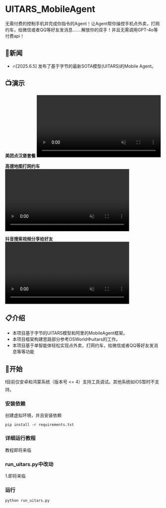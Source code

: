 # UITARS_MobileAgent
无需付费的控制手机并完成你指令的Agent！让Agent帮你操控手机点外卖，打网约车，给微信或者QQ等好友发消息.......解放你的双手！并且无需调用GPT-4o等付费api！

## 📢新闻
* 🔥[2025.6.5] 发布了基于字节的最新SOTA模型(UITARS)的Mobile Agent。

## 📺演示
**美团点汉堡套餐**
<video src="https://private-user-images.githubusercontent.com/151722450/451905009-7f8e3e4f-e532-400b-8fb5-cb9f77db7a5d.mp4?jwt=eyJhbGciOiJIUzI1NiIsInR5cCI6IkpXVCJ9.eyJpc3MiOiJnaXRodWIuY29tIiwiYXVkIjoicmF3LmdpdGh1YnVzZXJjb250ZW50LmNvbSIsImtleSI6ImtleTUiLCJleHAiOjE3NDkxMzI0NjAsIm5iZiI6MTc0OTEzMjE2MCwicGF0aCI6Ii8xNTE3MjI0NTAvNDUxOTA1MDA5LTdmOGUzZTRmLWU1MzItNDAwYi04ZmI1LWNiOWY3N2RiN2E1ZC5tcDQ_WC1BbXotQWxnb3JpdGhtPUFXUzQtSE1BQy1TSEEyNTYmWC1BbXotQ3JlZGVudGlhbD1BS0lBVkNPRFlMU0E1M1BRSzRaQSUyRjIwMjUwNjA1JTJGdXMtZWFzdC0xJTJGczMlMkZhd3M0X3JlcXVlc3QmWC1BbXotRGF0ZT0yMDI1MDYwNVQxNDAyNDBaJlgtQW16LUV4cGlyZXM9MzAwJlgtQW16LVNpZ25hdHVyZT1hMDEyZjcyZDdlZjE1ODA1MmVlMzNmNTcwMDEwMWU0MDE2N2E0NmU0OTA2ZjRlODlhZTJhNmRhMGQwZTYzYjllJlgtQW16LVNpZ25lZEhlYWRlcnM9aG9zdCJ9.mK1x1fqOJ_6Kgo3IuDr4rkxZLqXphRi1s7SH_kKRmFI" data-canonical-src="https://private-user-images.githubusercontent.com/151722450/451905009-7f8e3e4f-e532-400b-8fb5-cb9f77db7a5d.mp4?jwt=eyJhbGciOiJIUzI1NiIsInR5cCI6IkpXVCJ9.eyJpc3MiOiJnaXRodWIuY29tIiwiYXVkIjoicmF3LmdpdGh1YnVzZXJjb250ZW50LmNvbSIsImtleSI6ImtleTUiLCJleHAiOjE3NDkxMzI0NjAsIm5iZiI6MTc0OTEzMjE2MCwicGF0aCI6Ii8xNTE3MjI0NTAvNDUxOTA1MDA5LTdmOGUzZTRmLWU1MzItNDAwYi04ZmI1LWNiOWY3N2RiN2E1ZC5tcDQ_WC1BbXotQWxnb3JpdGhtPUFXUzQtSE1BQy1TSEEyNTYmWC1BbXotQ3JlZGVudGlhbD1BS0lBVkNPRFlMU0E1M1BRSzRaQSUyRjIwMjUwNjA1JTJGdXMtZWFzdC0xJTJGczMlMkZhd3M0X3JlcXVlc3QmWC1BbXotRGF0ZT0yMDI1MDYwNVQxNDAyNDBaJlgtQW16LUV4cGlyZXM9MzAwJlgtQW16LVNpZ25hdHVyZT1hMDEyZjcyZDdlZjE1ODA1MmVlMzNmNTcwMDEwMWU0MDE2N2E0NmU0OTA2ZjRlODlhZTJhNmRhMGQwZTYzYjllJlgtQW16LVNpZ25lZEhlYWRlcnM9aG9zdCJ9.mK1x1fqOJ_6Kgo3IuDr4rkxZLqXphRi1s7SH_kKRmFI" controls="controls" muted="muted" class="d-block rounded-bottom-2 border-top width-fit" style="max-height:640px; min-height: 200px">

  </video>

**高德地图打网约车**
<video src="https://private-user-images.githubusercontent.com/151722450/451910615-82870f79-3cf9-4fe7-9b78-a91e7e86f59c.mp4?jwt=eyJhbGciOiJIUzI1NiIsInR5cCI6IkpXVCJ9.eyJpc3MiOiJnaXRodWIuY29tIiwiYXVkIjoicmF3LmdpdGh1YnVzZXJjb250ZW50LmNvbSIsImtleSI6ImtleTUiLCJleHAiOjE3NDkxMzIyNDcsIm5iZiI6MTc0OTEzMTk0NywicGF0aCI6Ii8xNTE3MjI0NTAvNDUxOTEwNjE1LTgyODcwZjc5LTNjZjktNGZlNy05Yjc4LWE5MWU3ZTg2ZjU5Yy5tcDQ_WC1BbXotQWxnb3JpdGhtPUFXUzQtSE1BQy1TSEEyNTYmWC1BbXotQ3JlZGVudGlhbD1BS0lBVkNPRFlMU0E1M1BRSzRaQSUyRjIwMjUwNjA1JTJGdXMtZWFzdC0xJTJGczMlMkZhd3M0X3JlcXVlc3QmWC1BbXotRGF0ZT0yMDI1MDYwNVQxMzU5MDdaJlgtQW16LUV4cGlyZXM9MzAwJlgtQW16LVNpZ25hdHVyZT1mMjA3OGZlMzM3MzJhNWY0MjgwMmViZWFjMmE0OTAzMTYyZDk5OWIzNTJlNzY0MzA0YTlhNjY2ODkzYTIyODJiJlgtQW16LVNpZ25lZEhlYWRlcnM9aG9zdCJ9.RluoXd4TiyPpRU8hKzMoM1JeOUJbu0LMxnZo3V5FatQ" data-canonical-src="https://private-user-images.githubusercontent.com/151722450/451910615-82870f79-3cf9-4fe7-9b78-a91e7e86f59c.mp4?jwt=eyJhbGciOiJIUzI1NiIsInR5cCI6IkpXVCJ9.eyJpc3MiOiJnaXRodWIuY29tIiwiYXVkIjoicmF3LmdpdGh1YnVzZXJjb250ZW50LmNvbSIsImtleSI6ImtleTUiLCJleHAiOjE3NDkxMzIyNDcsIm5iZiI6MTc0OTEzMTk0NywicGF0aCI6Ii8xNTE3MjI0NTAvNDUxOTEwNjE1LTgyODcwZjc5LTNjZjktNGZlNy05Yjc4LWE5MWU3ZTg2ZjU5Yy5tcDQ_WC1BbXotQWxnb3JpdGhtPUFXUzQtSE1BQy1TSEEyNTYmWC1BbXotQ3JlZGVudGlhbD1BS0lBVkNPRFlMU0E1M1BRSzRaQSUyRjIwMjUwNjA1JTJGdXMtZWFzdC0xJTJGczMlMkZhd3M0X3JlcXVlc3QmWC1BbXotRGF0ZT0yMDI1MDYwNVQxMzU5MDdaJlgtQW16LUV4cGlyZXM9MzAwJlgtQW16LVNpZ25hdHVyZT1mMjA3OGZlMzM3MzJhNWY0MjgwMmViZWFjMmE0OTAzMTYyZDk5OWIzNTJlNzY0MzA0YTlhNjY2ODkzYTIyODJiJlgtQW16LVNpZ25lZEhlYWRlcnM9aG9zdCJ9.RluoXd4TiyPpRU8hKzMoM1JeOUJbu0LMxnZo3V5FatQ" controls="controls" muted="muted" class="d-block rounded-bottom-2 border-top width-fit" style="max-height:640px; min-height: 200px">

  </video>

**抖音搜索视频分享给好友**
<video src="https://private-user-images.githubusercontent.com/151722450/451904185-a4ecd63e-f412-4121-bf4e-9bed8f291e8f.mp4?jwt=eyJhbGciOiJIUzI1NiIsInR5cCI6IkpXVCJ9.eyJpc3MiOiJnaXRodWIuY29tIiwiYXVkIjoicmF3LmdpdGh1YnVzZXJjb250ZW50LmNvbSIsImtleSI6ImtleTUiLCJleHAiOjE3NDkxMzI1MzMsIm5iZiI6MTc0OTEzMjIzMywicGF0aCI6Ii8xNTE3MjI0NTAvNDUxOTA0MTg1LWE0ZWNkNjNlLWY0MTItNDEyMS1iZjRlLTliZWQ4ZjI5MWU4Zi5tcDQ_WC1BbXotQWxnb3JpdGhtPUFXUzQtSE1BQy1TSEEyNTYmWC1BbXotQ3JlZGVudGlhbD1BS0lBVkNPRFlMU0E1M1BRSzRaQSUyRjIwMjUwNjA1JTJGdXMtZWFzdC0xJTJGczMlMkZhd3M0X3JlcXVlc3QmWC1BbXotRGF0ZT0yMDI1MDYwNVQxNDAzNTNaJlgtQW16LUV4cGlyZXM9MzAwJlgtQW16LVNpZ25hdHVyZT0yZjcyODY1ZDlhOWU0N2VhY2M5ZmFiZTI5ZWVkNTFlMWI2ZTM3NTViYWJlNjcyYTE3ZjBjYzg4Y2UxNGMyYmNjJlgtQW16LVNpZ25lZEhlYWRlcnM9aG9zdCJ9.P6_Xlm0qeCTeTCipVH2letIvfMH3HBlfkrlLnJcQifk" data-canonical-src="https://private-user-images.githubusercontent.com/151722450/451904185-a4ecd63e-f412-4121-bf4e-9bed8f291e8f.mp4?jwt=eyJhbGciOiJIUzI1NiIsInR5cCI6IkpXVCJ9.eyJpc3MiOiJnaXRodWIuY29tIiwiYXVkIjoicmF3LmdpdGh1YnVzZXJjb250ZW50LmNvbSIsImtleSI6ImtleTUiLCJleHAiOjE3NDkxMzI1MzMsIm5iZiI6MTc0OTEzMjIzMywicGF0aCI6Ii8xNTE3MjI0NTAvNDUxOTA0MTg1LWE0ZWNkNjNlLWY0MTItNDEyMS1iZjRlLTliZWQ4ZjI5MWU4Zi5tcDQ_WC1BbXotQWxnb3JpdGhtPUFXUzQtSE1BQy1TSEEyNTYmWC1BbXotQ3JlZGVudGlhbD1BS0lBVkNPRFlMU0E1M1BRSzRaQSUyRjIwMjUwNjA1JTJGdXMtZWFzdC0xJTJGczMlMkZhd3M0X3JlcXVlc3QmWC1BbXotRGF0ZT0yMDI1MDYwNVQxNDAzNTNaJlgtQW16LUV4cGlyZXM9MzAwJlgtQW16LVNpZ25hdHVyZT0yZjcyODY1ZDlhOWU0N2VhY2M5ZmFiZTI5ZWVkNTFlMWI2ZTM3NTViYWJlNjcyYTE3ZjBjYzg4Y2UxNGMyYmNjJlgtQW16LVNpZ25lZEhlYWRlcnM9aG9zdCJ9.P6_Xlm0qeCTeTCipVH2letIvfMH3HBlfkrlLnJcQifk" controls="controls" muted="muted" class="d-block rounded-bottom-2 border-top width-fit" style="max-height:640px; min-height: 200px">

  </video>


## 📋介绍

* 本项目基于字节的UITARS模型和阿里的MobileAgent框架。
* 本项目框架构建思路部分参考OSWorld中uitars的工作。
* 本项目基于单智能体轻松实现点外卖，打网约车，给微信或者QQ等好友发消息等等功能

## 🔧开始

❗目前仅安卓和鸿蒙系统（版本号 <= 4）支持工具调试。其他系统如iOS暂时不支持。

### 安装依赖
创建虚拟环境，并且安装依赖
```
pip install -r requirements.txt
```

### 详细运行教程

教程即将来临

### run_uitars.py中改动

1.即将来临

### 运行
```
python run_uitars.py
```
